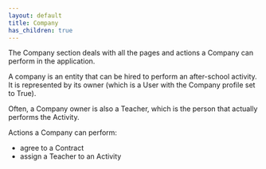 ```yaml
---
layout: default
title: Company
has_children: true
---
```


The Company section deals with all the pages and actions a Company can perform in the application.

A company is an entity that can be hired to perform an after-school activity. It is represented by its owner (which is a User with the Company profile set to True).

Often, a Company owner is also a Teacher, which is the person that actually performs the Activity.

Actions a Company can perform:

- agree to a Contract
- assign a Teacher to an Activity
